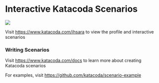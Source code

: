 # Interactive Katacoda Scenarios

[![](http://shields.katacoda.com/katacoda/ihsara/count.svg)](https://www.katacoda.com/ihsara "Get your profile on Katacoda.com")

Visit https://www.katacoda.com/ihsara to view the profile and interactive scenarios

### Writing Scenarios
Visit https://www.katacoda.com/docs to learn more about creating Katacoda scenarios

For examples, visit https://github.com/katacoda/scenario-example
